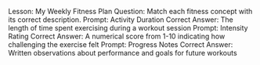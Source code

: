 Lesson: My Weekly Fitness Plan
Question: Match each fitness concept with its correct description.
Prompt: Activity Duration
Correct Answer: The length of time spent exercising during a workout session
Prompt: Intensity Rating
Correct Answer: A numerical score from 1-10 indicating how challenging the exercise felt
Prompt: Progress Notes
Correct Answer: Written observations about performance and goals for future workouts